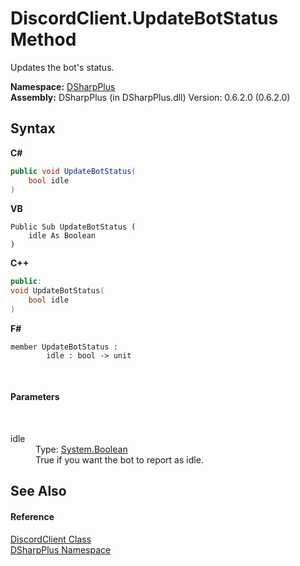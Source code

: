 # DiscordClient.UpdateBotStatus Method 
 

Updates the bot's status.

**Namespace:**&nbsp;<a href="503971eb-de5e-a570-9922-de9500a9b1cc">DSharpPlus</a><br />**Assembly:**&nbsp;DSharpPlus (in DSharpPlus.dll) Version: 0.6.2.0 (0.6.2.0)

## Syntax

**C#**<br />
``` C#
public void UpdateBotStatus(
	bool idle
)
```

**VB**<br />
``` VB
Public Sub UpdateBotStatus ( 
	idle As Boolean
)
```

**C++**<br />
``` C++
public:
void UpdateBotStatus(
	bool idle
)
```

**F#**<br />
``` F#
member UpdateBotStatus : 
        idle : bool -> unit 

```

<br />

#### Parameters
&nbsp;<dl><dt>idle</dt><dd>Type: <a href="http://msdn2.microsoft.com/en-us/library/a28wyd50" target="_blank">System.Boolean</a><br />True if you want the bot to report as idle.</dd></dl>

## See Also


#### Reference
<a href="8f8cbf24-03e9-53cc-389f-2ba10a699065">DiscordClient Class</a><br /><a href="503971eb-de5e-a570-9922-de9500a9b1cc">DSharpPlus Namespace</a><br />